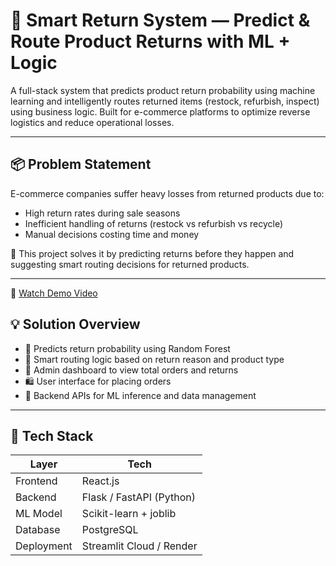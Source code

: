 # 🚚 Smart Return System — Predict & Route Product Returns with ML + Logic

A full-stack system that predicts product return probability using machine learning and intelligently routes returned items (restock, refurbish, inspect) using business logic. Built for e-commerce platforms to optimize reverse logistics and reduce operational losses.

---

## 📦 Problem Statement

E-commerce companies suffer heavy losses from returned products due to:
- High return rates during sale seasons
- Inefficient handling of returns (restock vs refurbish vs recycle)
- Manual decisions costing time and money

🧠 This project solves it by predicting returns before they happen and suggesting smart routing decisions for returned products.

---

🎥 [Watch Demo Video](https://www.youtube.com/watch?v=pydrXcCprK8)


## 💡 Solution Overview

- 🔮 Predicts return probability using Random Forest
- 🚦 Smart routing logic based on return reason and product type
- 🧾 Admin dashboard to view total orders and returns
- 🛍️ User interface for placing orders
- 🔗 Backend APIs for ML inference and data management

---

## 🧰 Tech Stack

| Layer        | Tech                            |
|--------------|----------------------------------|
| Frontend     | React.js                         |
| Backend      | Flask / FastAPI (Python)         |
| ML Model     | Scikit-learn + joblib            |
| Database     | PostgreSQL    |
| Deployment   | Streamlit Cloud / Render         |



